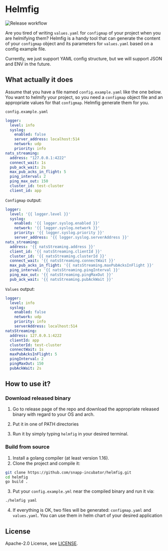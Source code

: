 # Helmfig

![Release workflow](https://github.com/snapp-incubator/helmfig/actions/workflows/release.yaml/badge.svg)

Are you tired of writing `values.yaml` for `configmap` of your project when you are helmifying them? Helmfig is a handy 
tool that can generate the content of your `configmap` object and its parameters for `values.yaml` based on a config
example file.

Currently, we just support YAML config structure, but we will support JSON and ENV in the future.

## What actually it does

Assume that you have a file named `config.example.yaml` like the one below. You want to helmify your project, so you need
a `configmap` object file and an appropriate values for that `configmap`. Helmfig generate them for you.

`config.example.yaml`
```yaml
logger:
  level: info
  syslog:
    enabled: false
    server_address: localhost:514
    network: udp
    priority: info
nats_streaming:
  address: "127.0.0.1:4222"
  connect_wait: 1s
  pub_ack_wait: 2s
  max_pub_acks_in_flight: 5
  ping_interval: 2
  ping_max_out: 150
  cluster_id: test-cluster
  client_id: app
```

`Configmap` output:
```yaml
logger:
  level: '{{ logger.level }}'
  syslog:
    enabled: '{{ logger.syslog.enabled }}'
    network: '{{ logger.syslog.network }}'
    priority: '{{ logger.syslog.priority }}'
    server_address: '{{ logger.syslog.serverAddress }}'
nats_streaming:
  address: '{{ natsStreaming.address }}'
  client_id: '{{ natsStreaming.clientId }}'
  cluster_id: '{{ natsStreaming.clusterId }}'
  connect_wait: '{{ natsStreaming.connectWait }}'
  max_pub_acks_in_flight: '{{ natsStreaming.maxPubAcksInFlight }}'
  ping_interval: '{{ natsStreaming.pingInterval }}'
  ping_max_out: '{{ natsStreaming.pingMaxOut }}'
  pub_ack_wait: '{{ natsStreaming.pubAckWait }}'
```

`Values` output:
```yaml
logger:
  level: info
  syslog:
    enabled: false
    network: udp
    priority: info
    serverAddress: localhost:514
natsStreaming:
  address: 127.0.0.1:4222
  clientId: app
  clusterId: test-cluster
  connectWait: 1s
  maxPubAcksInFlight: 5
  pingInterval: 2
  pingMaxOut: 150
  pubAckWait: 2s
```

## How to use it?

### Download released binary

1. Go to release page of the repo and download the appropriate released binary with regard to your OS and arch.

2. Put it in one of PATH directories

3. Run it by simply typing `helmfig` in your desired terminal.

### Build from source

1. Install a golang compiler (at least version 1.16).
2. Clone the project and compile it:
~~~bash
git clone https://github.com/snapp-incubator/helmfig.git
cd helmfig
go build .
~~~
3. Put your ```config.example.yml``` near the compiled binary and run it via:
~~~bash
./helmfig yaml
~~~
4. If everything is OK, two files will be generated: ```configmap.yaml``` and ```values.yaml```. You can use them in
helm chart of your desired application

## License

Apache-2.0 License, see [LICENSE](LICENSE).
